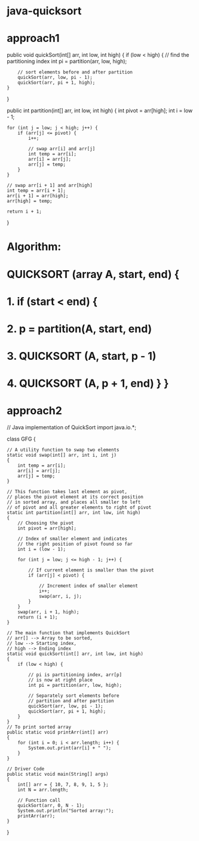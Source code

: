 # java-quicksort
# approach1

public void quickSort(int[] arr, int low, int high) {
    if (low < high) {
        // find the partitioning index
        int pi = partition(arr, low, high);

        // sort elements before and after partition
        quickSort(arr, low, pi - 1);
        quickSort(arr, pi + 1, high);
    }
}

public int partition(int[] arr, int low, int high) {
    int pivot = arr[high];
    int i = low - 1;

    for (int j = low; j < high; j++) {
        if (arr[j] <= pivot) {
            i++;

            // swap arr[i] and arr[j]
            int temp = arr[i];
            arr[i] = arr[j];
            arr[j] = temp;
        }
    }

    // swap arr[i + 1] and arr[high]
    int temp = arr[i + 1];
    arr[i + 1] = arr[high];
    arr[high] = temp;

    return i + 1;
}
# Algorithm:
# QUICKSORT (array A, start, end)   {  
# 1. if (start < end)     {  
# 2. p = partition(A, start, end)  
# 3. QUICKSORT (A, start, p - 1)    
# 4. QUICKSORT (A, p + 1, end)    }   }  

# approach2
// Java implementation of QuickSort
import java.io.*;

class GFG {

	// A utility function to swap two elements
	static void swap(int[] arr, int i, int j)
	{
		int temp = arr[i];
		arr[i] = arr[j];
		arr[j] = temp;
	}

	// This function takes last element as pivot,
	// places the pivot element at its correct position
	// in sorted array, and places all smaller to left
	// of pivot and all greater elements to right of pivot
	static int partition(int[] arr, int low, int high)
	{
		// Choosing the pivot
		int pivot = arr[high];

		// Index of smaller element and indicates
		// the right position of pivot found so far
		int i = (low - 1);

		for (int j = low; j <= high - 1; j++) {

			// If current element is smaller than the pivot
			if (arr[j] < pivot) {

				// Increment index of smaller element
				i++;
				swap(arr, i, j);
			}
		}
		swap(arr, i + 1, high);
		return (i + 1);
	}

	// The main function that implements QuickSort
	// arr[] --> Array to be sorted,
	// low --> Starting index,
	// high --> Ending index
	static void quickSort(int[] arr, int low, int high)
	{
		if (low < high) {

			// pi is partitioning index, arr[p]
			// is now at right place
			int pi = partition(arr, low, high);

			// Separately sort elements before
			// partition and after partition
			quickSort(arr, low, pi - 1);
			quickSort(arr, pi + 1, high);
		}
	}
	// To print sorted array
	public static void printArr(int[] arr)
	{
		for (int i = 0; i < arr.length; i++) {
			System.out.print(arr[i] + " ");
		}
	}

	// Driver Code
	public static void main(String[] args)
	{
		int[] arr = { 10, 7, 8, 9, 1, 5 };
		int N = arr.length;

		// Function call
		quickSort(arr, 0, N - 1);
		System.out.println("Sorted array:");
		printArr(arr);
	}
}

